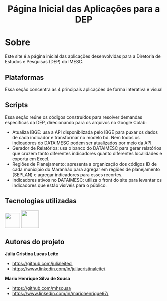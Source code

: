 <h1 align="center">Página Inicial das Aplicações para a DEP</h1>

# Sobre 
Este site é a página inicial das aplicações desenvolvidas para a Diretoria de Estudos e Pesquisas (DEP) do IMESC.

## Plataformas
Essa seção concentra as 4 principais aplicações de forma interativa e visual

## Scripts
Essa seção reúne os códigos construídos para resolver demandas específicas da DEP, direcionando para os arquivos no Google Colab:
  - Atualiza IBGE: usa a API disponiblizada pelo IBGE para puxar os dados de cada indicador e transformar no modelo bd. Nem todos os indicadores do DATAIMESC podem ser atualizados por meio da API.
  - Gerador de Relatórios: usa o banco do DATAIMESC para gerar relatórios que cruzem tanto diferentes indicadores quanto diferentes localidades e exporta em Excel.
  - Regiões de Planejamento: apresenta a organização dos códigos ID de cada município do Maranhão para agregar em regiões de planejamento (SEPLAN) e agregar indicadores para esses recortes.
  - Indicadores ativos no DATAIMESC: utiliza o front do site para levantar os indicadores que estão visíveis para o público.

## Tecnologias utilizadas
<p display="inline-block">
  <img width="48" src="https://s3.dualstack.us-east-2.amazonaws.com/pythondotorg-assets/media/community/logos/python-logo-only.png"/>
  <img width="56" src="https://resources.jetbrains.com/storage/products/company/brand/logos/jb_square.png"/>
</p>

## Autores do projeto
**Júlia Cristina Lucas Leite** 
  - https://github.com/julialeitecl
  - https://www.linkedin.com/in/juliacristinaleite/

**Mario Henrique Silva de Sousa** 
  - https://github.com/mhsousa
  - https://www.linkedin.com/in/mariohenrique97/
